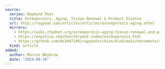 ```yaml
---
source:
  series: Raymond Peat
  title: Osteoporosis, Aging, Tissue Renewal & Product Science
  url: http://raypeat.com/articles/articles/osteoporosis-aging.shtml
  mirrors:
    - https://wiki.chadnet.org/osteoporosis-aging-tissue-renewal-and-product-science
    - https://expulsia.com/health/peat-index/osteoporosis.html
    - https://github.com/0x2447196/raypeatarchive/blob/main/documents/raypeat.com/osteoporosis-aging.md
  kind: article 
added:
  author: Marcus Whybrow
  date: "2024-08-16"
---
```

